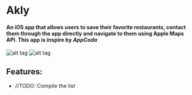 # Akly

#### An iOS app that allows users to save their favorite restaurants, contact them through the app directly and navigate to them using Apple Maps API. This app is inspire by *AppCoda*

![alt tag](https://cloud.githubusercontent.com/assets/11590314/12259154/2a813b3c-b92d-11e5-9761-b50fa1f35153.png)
![alt tag](https://cloud.githubusercontent.com/assets/11590314/12259163/39289b6c-b92d-11e5-9704-badb3f64744e.png)

## Features: 
* //TODO: Compile the list

